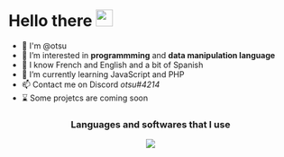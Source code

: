 # **Hello there** <img src="https://raw.githubusercontent.com/MartinHeinz/MartinHeinz/master/wave.gif" width="30px">
- 🙌 I'm @otsu
- 👀 I’m interested in **programmming** and **data manipulation language**
- 🌙 I know French and English and a bit of Spanish
- 🌱 I’m currently learning JavaScript and PHP
- 📫 Contact me on Discord *otsu#4214*
- ⌛ Some projetcs are coming soon

<h3 align="center">
Languages and softwares that I use
</h3>
<p align="center">

  <a href="https://skillicons.dev">
  
  <img src="https://skillicons.dev/icons?i=html,git,css,c,discord,ps,vscode,py,java,linux,php," />
  
  </a>
</p>
  



